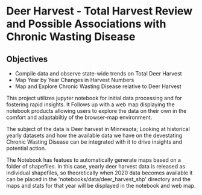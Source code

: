 # Deer Harvest - Total Harvest Review and Possible Associations with Chronic Wasting Disease

## Objectives
  - Compile data and observe state-wide trends on Total Deer Harvest
  - Map Year by Year Changes in Harvest Numbers
  - Map and Explore Chronic Wasting Disease relative to Deer Harvest
  
This project utilizes jupyter notebook for initial data processing and for fostering rapid insights. It Follows up with a web map displaying the notebook products allowing users to explore the data on their own in the comfort and adaptabiltiy of the browser-map environment.

The subject of the data is Deer harvest in Minnesota; Looking at historical yearly datasets and how the available data we have on the devestating Chronic Wasting Disease can be integrated with it to drive insights and potential action.

The Notebook has featues to automatically generate maps based on a folder of shapefiles. In this case, yearly deer harvest data is released as individual shapefiles, so theoretically when 2020 data becomes available it can be placed in the 'notebooks/data/deer_harvest_shp' directory and the maps and stats for that year will be displayed in the notebook and web map.
